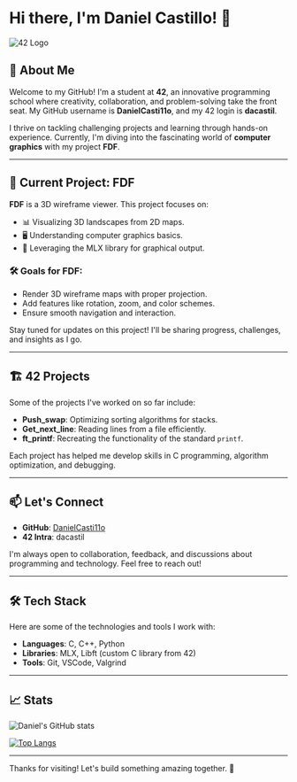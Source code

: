 # Hi there, I'm Daniel Castillo! 👋

![42 Logo](https://upload.wikimedia.org/wikipedia/commons/8/8d/42_Logo.svg)

## 🚀 About Me

Welcome to my GitHub! I'm a student at **42**, an innovative programming school where creativity, collaboration, and problem-solving take the front seat. My GitHub username is **DanielCasti11o**, and my 42 login is **dacastil**.

I thrive on tackling challenging projects and learning through hands-on experience. Currently, I'm diving into the fascinating world of **computer graphics** with my project **FDF**.

---

## 🌟 Current Project: FDF

**FDF** is a 3D wireframe viewer. This project focuses on:

- 📊 Visualizing 3D landscapes from 2D maps.
- 🖥️ Understanding computer graphics basics.
- 🔧 Leveraging the MLX library for graphical output.

### 🛠️ Goals for FDF:

- Render 3D wireframe maps with proper projection.
- Add features like rotation, zoom, and color schemes.
- Ensure smooth navigation and interaction.

Stay tuned for updates on this project! I'll be sharing progress, challenges, and insights as I go.

---

## 🏗️ 42 Projects

Some of the projects I've worked on so far include:

- **Push_swap**: Optimizing sorting algorithms for stacks.
- **Get_next_line**: Reading lines from a file efficiently.
- **ft_printf**: Recreating the functionality of the standard `printf`.

Each project has helped me develop skills in C programming, algorithm optimization, and debugging.

---

## 📫 Let's Connect

- **GitHub**: [DanielCasti11o](https://github.com/DanielCasti11o)
- **42 Intra**: dacastil

I'm always open to collaboration, feedback, and discussions about programming and technology. Feel free to reach out!

---

## 🛠️ Tech Stack

Here are some of the technologies and tools I work with:

- **Languages**: C, C++, Python
- **Libraries**: MLX, Libft (custom C library from 42)
- **Tools**: Git, VSCode, Valgrind

---

## 📈 Stats

![Daniel's GitHub stats](https://github-readme-stats.vercel.app/api?username=DanielCasti11o&show_icons=true&theme=radical)

[![Top Langs](https://github-readme-stats.vercel.app/api/top-langs/?username=DanielCasti11o&layout=compact&theme=radical)](https://github.com/DanielCasti11o)

---

Thanks for visiting! Let's build something amazing together. 🚀


<!---
DanielCasti11o/DanielCasti11o is a ✨ special ✨ repository because its `README.md` (this file) appears on your GitHub profile.
You can click the Preview link to take a look at your changes.
--->
